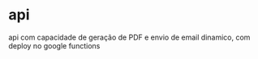 # api
api com capacidade de geração de PDF e envio de email dinamico, com deploy no google functions
